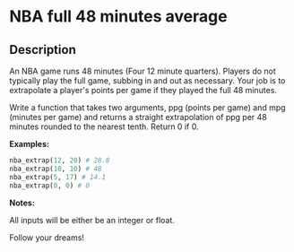 # NBA full 48 minutes average

## Description

An NBA game runs 48 minutes (Four 12 minute quarters). Players do not typically play the full game, subbing in and out as necessary. Your job is to extrapolate a player's points per game if they played the full 48 minutes.

Write a function that takes two arguments, ppg (points per game) and mpg (minutes per game) and returns a straight extrapolation of ppg per 48 minutes rounded to the nearest tenth. Return 0 if 0.

**Examples:**

```python
nba_extrap(12, 20) # 28.8
nba_extrap(10, 10) # 48
nba_extrap(5, 17) # 14.1
nba_extrap(0, 0) # 0
```

**Notes:**

All inputs will be either be an integer or float.

Follow your dreams!